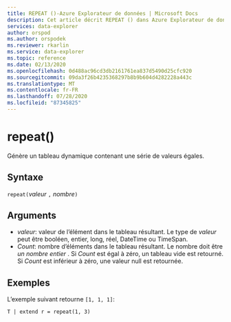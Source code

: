 ```yaml
---
title: REPEAT ()-Azure Explorateur de données | Microsoft Docs
description: Cet article décrit REPEAT () dans Azure Explorateur de données.
services: data-explorer
author: orspod
ms.author: orspodek
ms.reviewer: rkarlin
ms.service: data-explorer
ms.topic: reference
ms.date: 02/13/2020
ms.openlocfilehash: 0d488ac96cd3db2161761ea837d5490d25cfc920
ms.sourcegitcommit: 09da3f26b4235368297b8b9b604d4282228a443c
ms.translationtype: MT
ms.contentlocale: fr-FR
ms.lasthandoff: 07/28/2020
ms.locfileid: "87345825"
---
```

# <a name="repeat"></a>repeat()

Génère un tableau dynamique contenant une série de valeurs égales.

## <a name="syntax"></a>Syntaxe

`repeat(`*valeur* `,` *nombre*`)` 

## <a name="arguments"></a>Arguments

* *valeur*: valeur de l’élément dans le tableau résultant. Le type de *valeur* peut être booléen, entier, long, réel, DateTime ou TimeSpan.   
* *Count*: nombre d’éléments dans le tableau résultant. Le nombre doit être *un nombre entier* .
Si *Count* est égal à zéro, un tableau vide est retourné.
Si *Count* est inférieur à zéro, une valeur null est retournée. 

## <a name="examples"></a>Exemples

L’exemple suivant retourne `[1, 1, 1]`:

```kusto
T | extend r = repeat(1, 3)
```